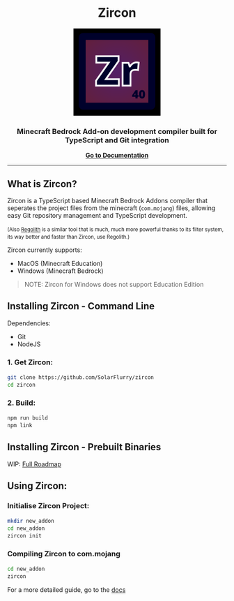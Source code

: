 <h1 align="center">Zircon</h1>
<p align="center"><img src="icons/zirconiumIcon_500.svg" height="200"/></p>

<h3 align="center">Minecraft Bedrock Add-on development compiler built for TypeScript and Git integration </h3>

<p align="center"><a href="./docs/"><strong>Go to Documentation</strong></a></p>

---

## What is Zircon?
Zircon is a TypeScript based Minecraft Bedrock Addons compiler that seperates the project files from the minecraft (`com.mojang`) files, allowing easy Git repository management and TypeScript development.

<small>(Also [Regolith](https://github.com/Bedrock-OSS/Regolith) is a similar tool that is much, much more powerful thanks to its filter system, its way better and faster than Zircon, use Regolith.)</small>

Zircon currently supports:
- MacOS (Minecraft Education)
- Windows (Minecraft Bedrock)

> NOTE: Zircon for Windows does not support Education Edition

## Installing Zircon - Command Line
Dependencies:
- Git
- NodeJS

### 1. Get Zircon:
```sh
git clone https://github.com/SolarFlurry/zircon
cd zircon
```

### 2. Build:
```sh
npm run build
npm link
```

## Installing Zircon - Prebuilt Binaries
WIP: [Full Roadmap](./docs/roadmap.md)

## Using Zircon:

### Initialise Zircon Project:
```sh
mkdir new_addon
cd new_addon
zircon init
```

### Compiling Zircon to com.mojang
```sh
cd new_addon
zircon
```

For a more detailed guide, go to the [docs](./docs)